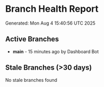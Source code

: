 # Branch Health Report
Generated: Mon Aug  4 15:40:56 UTC 2025

## Active Branches
- **main** - 15 minutes ago by Dashboard Bot

## Stale Branches (>30 days)
No stale branches found
